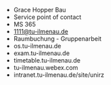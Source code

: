 - Grace Hopper Bau
- Service point of contact
- MS 365
- 1111@tu-ilmenau.de
- Raumbuchung - Gruppenarbeit
- os.tu-ilmenau.de
- exam.tu-ilmenau.de
- timetable.tu-ilmenau.de
- tu-ilmenau.webex.com
- intranet.tu-ilmenau.de/site/unirz